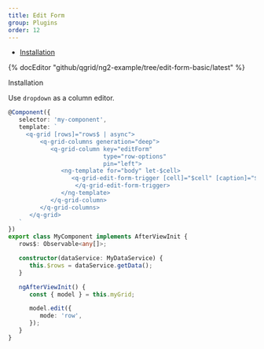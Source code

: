 ```yaml
---
title: Edit Form
group: Plugins
order: 12
---
```

- [Installation](#installation)

{% docEditor "github/qgrid/ng2-example/tree/edit-form-basic/latest" %}

<a name="#installation">
   Installation
</a>

<!-- Add dropdown module to imports section.

```typescript
import { GridModule } from 'ng2-qgrid';
import { ThemeModule } from 'ng2-qgrid/theme/material';
import { EditFormModule } from 'ng2-qgrid/plugin/edit-form';

@NgModule({
   imports: [
      GridModule,
      ThemeModule,
      EditFormModule
   ]
})
export class AppModule {
}
``` -->

Use `dropdown` as a column editor.

```typescript
@Component({
   selector: 'my-component',
   template: `
     <q-grid [rows]="rows$ | async">
         <q-grid-columns generation="deep">
            <q-grid-column key="editForm" 
                           type="row-options" 
                           pin="left">
               <ng-template for="body" let-$cell>
                  <q-grid-edit-form-trigger [cell]="$cell" [caption]="$cell.row.name">
                   </q-grid-edit-form-trigger>
               </ng-template>
            </q-grid-column>
         </q-grid-columns>
      </q-grid>
   `
})
export class MyComponent implements AfterViewInit {
   rows$: Observable<any[]>;

   constructor(dataService: MyDataService) {
      this.$rows = dataService.getData();
   }

   ngAfterViewInit() {
      const { model } = this.myGrid;

      model.edit({
         mode: 'row',
      });
   }
}
```